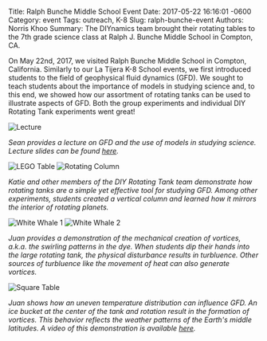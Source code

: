Title: Ralph Bunche Middle School Event
Date: 2017-05-22 16:16:01 -0600
Category: event
Tags: outreach, K-8
Slug: ralph-bunche-event
Authors: Norris Khoo
Summary: The DIYnamics team brought their rotating tables to the 7th grade science class at Ralph J. Bunche Middle School in Compton, CA.

On May 22nd, 2017, we visited Ralph Bunche Middle School in Compton,
California. Similarly to our La Tijera K-8 School events, we first
introduced students to the field of geophysical fluid dynamics
(GFD). We sought to teach students about the importance of models in
studying science and, to this end, we showed how our assortment of
rotating tanks can be used to illustrate aspects of GFD. Both the
group experiments and individual DIY Rotating Tank experiments went
great!

![Lecture]({static}../images/ralph-bunche/sean-slide-show.png)

_Sean provides a lecture on GFD and the use of models in studying
science. Lecture slides can be found
[here](https://docs.google.com/presentation/d/1ClYEmFAEATzG2iHZ8uqD2pzgEYSqbrYZD0xDRfuADzk/edit?usp=sharing)._

![LEGO Table]({static}../images/ralph-bunche/katie-students.png)
![Rotating Column]({static}../images/ralph-bunche/small-table-solid-body.png)

_Katie and other members of the DIY Rotating Tank team demonstrate how
rotating tanks are a simple yet effective tool for studying GFD. Among
other experiments, students created a vertical column and learned how
it mirrors the interior of rotating planets._

![White Whale 1]({static}../images/ralph-bunche/white_whale_1.png)
![White Whale 2]({static}../images/ralph-bunche/white_whale_2.png)

_Juan provides a demonstration of the mechanical creation of
vortices, a.k.a. the swirling patterns in the dye. When students dip
their hands into the large rotating tank, the physical disturbance
results in turbluence. Other sources of turbluence like the movement
of heat can also generate vortices._

![Square Table]({static}../images/ralph-bunche/square-tank.png)

_Juan shows how an uneven temperature distribution can influence
GFD. An ice bucket at the center of the tank and rotation result in
the formation of vortices. This behavior reflects the weather patterns
of the Earth's middle latitudes. A video of this demonstration is
available [here](https://www.youtube.com/watch?v=G26klqKKCmM)._
